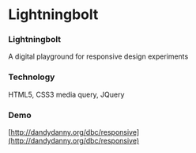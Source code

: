 Lightningbolt
=============

### Lightningbolt
A digital playground for responsive design experiments

### Technology
HTML5, CSS3 media query, JQuery

### Demo
[http://dandydanny.org/dbc/responsive](http://dandydanny.org/dbc/responsive)
